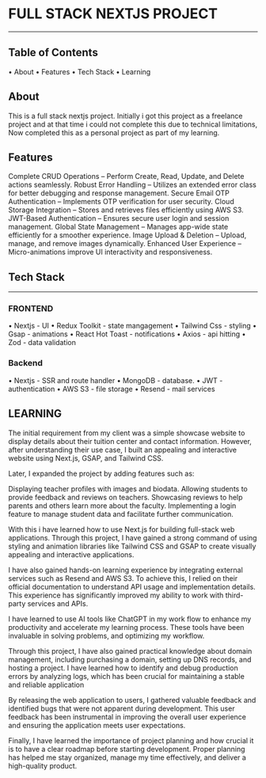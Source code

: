 # FULL STACK NEXTJS PROJECT
----------------------------
## Table of Contents

• About
• Features
• Tech Stack
• Learning

## About
This is a full stack nextjs project. Initially i got this project as a freelance project and at that time i could not complete this due to technical limitations, Now completed this as a personal project as part of my learning.

## Features
Complete CRUD Operations – Perform Create, Read, Update, and Delete actions seamlessly.
Robust Error Handling – Utilizes an extended error class for better debugging and response management.
Secure Email OTP Authentication – Implements OTP verification for user security.
Cloud Storage Integration – Stores and retrieves files efficiently using AWS S3.
JWT-Based Authentication – Ensures secure user login and session management.
Global State Management – Manages app-wide state efficiently for a smoother experience.
Image Upload & Deletion – Upload, manage, and remove images dynamically.
Enhanced User Experience – Micro-animations improve UI interactivity and responsiveness.

## Tech Stack
-------------

### FRONTEND
• Nextjs - UI
• Redux Toolkit - state mangagement
• Tailwind Css - styling
• Gsap - animations
• React Hot Toast - notifications
• Axios - api hitting
• Zod - data validation

### Backend
• Nextjs - SSR and route handler 
• MongoDB - database.
• JWT - authentication
• AWS S3 - file storage
• Resend - mail services

## LEARNING
The initial requirement from my client was a simple showcase website to display details about their tuition center and contact information. However, after understanding their use case, I built an appealing and interactive website using Next.js, GSAP, and Tailwind CSS.

Later, I expanded the project by adding features such as:

Displaying teacher profiles with images and biodata.
Allowing students to provide feedback and reviews on teachers.
Showcasing reviews to help parents and others learn more about the faculty.
Implementing a login feature to manage student data and facilitate further communication.

With this i have learned how to use Next.js for building full-stack web applications. Through this project, I have gained a strong command of using styling and animation libraries like Tailwind CSS and GSAP to create visually appealing and interactive applications.

I have also gained hands-on learning experience by integrating external services such as Resend and AWS S3. To achieve this, I relied on their official documentation to understand API usage and implementation details. This experience has significantly improved my ability to work with third-party services and APIs.

I have learned to use AI tools like ChatGPT in my work flow to enhance my productivity and accelerate my learning process. These tools have been invaluable in solving problems, and optimizing my workflow.

Through this project, I have also gained practical knowledge about domain management, including purchasing a domain, setting up DNS records, and hosting a project. I have learned how to identify and debug production errors by analyzing logs, which has been crucial for maintaining a stable and reliable application

By releasing the web application to users, I gathered valuable feedback and identified bugs that were not apparent during development. This user feedback has been instrumental in improving the overall user experience and ensuring the application meets user expectations.

Finally, I have learned the importance of project planning and how crucial it is to have a clear roadmap before starting development. Proper planning has helped me stay organized, manage my time effectively, and deliver a high-quality product.
